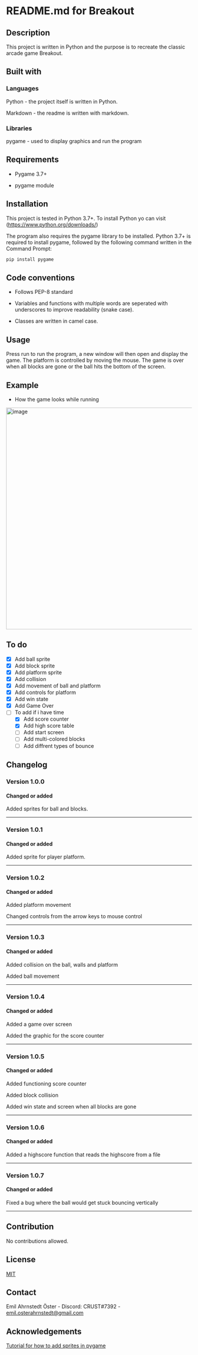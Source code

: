 # README.md for Breakout

## Description

This project is written in Python and the purpose is to recreate the classic arcade game Breakout.

## Built with

### Languages

Python - the project itself is written in Python.

Markdown - the readme is written with markdown.

### Libraries

pygame - used to display graphics and run the program

## Requirements

- Pygame 3.7+

- pygame module

## Installation

This project is tested in Python 3.7+. To install Python yo can visit (https://www.python.org/downloads/)

The program also requires the pygame library to be installed. Python 3.7+ is required to install pygame, followed by the following command written in the Command Prompt:

```cmd
pip install pygame
```

## Code conventions

- Follows PEP-8 standard

- Variables and functions with multiple words are seperated with underscores to improve readability (snake case).

- Classes are written in camel case.

## Usage

Press run to run the program, a new window will then open and display the game. The platform is controlled by moving the mouse. The game is over when all blocks are gone or the ball hits the bottom of the screen.

## Example

- How the game looks while running

<img width="600" alt="image" src="https://user-images.githubusercontent.com/94603590/168470496-75607dfd-f2fb-4f83-b973-084af1a24d2b.PNG">


## To do

- [x] Add ball sprite
- [x] Add block sprite
- [x] Add platform sprite
- [x] Add collision
- [x] Add movement of ball and platform
- [x] Add controls for platform
- [x] Add win state
- [x] Add Game Over
- [ ] To add if i have time
    - [x] Add score counter
    - [x] Add high score table
    - [ ] Add start screen
    - [ ] Add multi-colored blocks
    - [ ] Add diffrent types of bounce

## Changelog

### Version 1.0.0

#### Changed or added

Added sprites for ball and blocks.

***

### Version 1.0.1

#### Changed or added

Added sprite for player platform.

***

### Version 1.0.2

#### Changed or added

Added platform movement

Changed controls from the arrow keys to mouse control

***
### Version 1.0.3

#### Changed or added

Added collision on the ball, walls and platform

Added ball movement

***

### Version 1.0.4

#### Changed or added

Added a game over screen

Added the graphic for the score counter

***

### Version 1.0.5

#### Changed or added

Added functioning score counter

Added block collision 

Added win state and screen when all blocks are gone

***

### Version 1.0.6

#### Changed or added

Added a highscore function that reads the highscore from a file

***

### Version 1.0.7

#### Changed or added

Fixed a bug where the ball would get stuck bouncing vertically

***

## Contribution

No contributions allowed.

## License

[MIT](https://choosealicense.com/licenses/mit/)

## Contact

Emil Ahrnstedt Öster - Discord: CRUST#7392 - emil.osterahrnstedt@gmail.com

## Acknowledgements

[Tutorial for how to add sprites in pygame](https://www.youtube.com/watch?v=hDu8mcAlY4E)